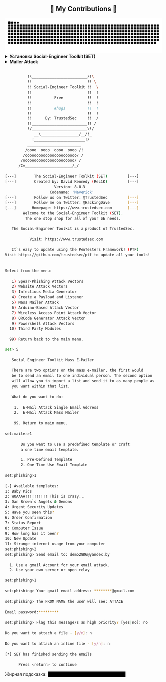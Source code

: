 <div align="center">
  <h2>🐍 My Contributions 🐍</h2>

  <img alt="snake eating my contributions" src="https://raw.githubusercontent.com/salesp07/salesp07/output/github-contribution-grid-snake.svg" />

</div>

<details>
<summary><b>Установка Social-Engineer Toolkit (SET)</b></summary>

![Images](/💀Task9/img/install-s.png)

![Images](/💀Task9/img/cred.png)

</details>

<details>
<summary><b>Mailer Attack</b></summary>

![Images](/💀Task9/img/attack.png)

![Images](/💀Task9/img/set-mail.png)

</details>

```bash

          !\_________________________/!\
          !!                         !! \
          !! Social-Engineer Toolkit !!  \
          !!                         !!  !
          !!          Free           !!  !
          !!                         !!  !
          !!          #hugs          !!  !
          !!                         !!  !
          !!      By: TrustedSec     !!  /
          !!_________________________!! /
          !/_________________________\!/
             __\_________________/__/!_
            !_______________________!/
          ________________________
         /oooo  oooo  oooo  oooo /!
        /ooooooooooooooooooooooo/ /
       /ooooooooooooooooooooooo/ /
      /C=_____________________/_/

[---]        The Social-Engineer Toolkit (SET)         [---]
[---]        Created by: David Kennedy (ReL1K)         [---]
                      Version: 8.0.3
                    Codename: 'Maverick'
[---]        Follow us on Twitter: @TrustedSec         [---]
[---]        Follow me on Twitter: @HackingDave        [---]
[---]       Homepage: https://www.trustedsec.com       [---]
        Welcome to the Social-Engineer Toolkit (SET).
         The one stop shop for all of your SE needs.

   The Social-Engineer Toolkit is a product of TrustedSec.

           Visit: https://www.trustedsec.com

   It`s easy to update using the PenTesters Framework! (PTF)
Visit https://github.com/trustedsec/ptf to update all your tools!


Select from the menu:

   1) Spear-Phishing Attack Vectors
   2) Website Attack Vectors
   3) Infectious Media Generator
   4) Create a Payload and Listener
   5) Mass Mailer Attack
   6) Arduino-Based Attack Vector
   7) Wireless Access Point Attack Vector
   8) QRCode Generator Attack Vector
   9) Powershell Attack Vectors
  10) Third Party Modules

  99) Return back to the main menu.

set> 5

   Social Engineer Toolkit Mass E-Mailer

   There are two options on the mass e-mailer, the first would
   be to send an email to one individual person. The second option
   will allow you to import a list and send it to as many people as
   you want within that list.

   What do you want to do:

    1.  E-Mail Attack Single Email Address
    2.  E-Mail Attack Mass Mailer

    99. Return to main menu.

set:mailer>1

       Do you want to use a predefined template or craft
       a one time email template.

       1. Pre-Defined Template
       2. One-Time Use Email Template

set:phishing>1

[-] Available templates:
1: Baby Pics
2: WOAAAA!!!!!!!!!! This is crazy...
3: Dan Brown`s Angels & Demons
4: Urgent Security Updates
5: Have you seen this?
6: Order Confirmation
7: Status Report
8: Computer Issue
9: How long has it been?
10: New Update
11: Strange internet usage from your computer
set:phishing>2
set:phishing> Send email to: demo2886@yandex.by

  1. Use a gmail Account for your email attack.
  2. Use your own server or open relay

set:phishing>1

set:phishing> Your gmail email address: ********@gmail.com

set:phishing> The FROM NAME the user will see: ATTACE

Email password:*********

set:phishing> Flag this message/s as high priority? [yes|no]: no

Do you want to attach a file - [y/n]: n

Do you want to attach an inline file - [y/n]: n

[*] SET has finished sending the emails

      Press <return> to continue
```

Жирная подсказка: 
<span style="color: black; background-color: black;">Индусы на Youtube все расскажут!!!</span>
